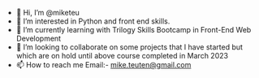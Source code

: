 - 👋 Hi, I’m @miketeu
- 👀 I’m interested in Python and front end skills.
- 🌱 I’m currently learning with Trilogy Skills Bootcamp in Front-End Web Development 
- 💞️ I’m looking to collaborate on some projects that I have started but which are on hold until above course completed in March 2023
- 📫 How to reach me Email:- mike.teuten@gmail.com

<!---
miketeu/miketeu is a ✨ special ✨ repository because its `README.md` (this file) appears on your GitHub profile.
You can click the Preview link to take a look at your changes.
--->
